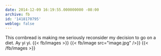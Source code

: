 ```yaml
---
date: 2014-12-09 16:19:55.000000000 -08:00
archive: fb
id: '1418170795'
weblog: false
---
```


This cornbread is making me seriously reconsider my decision to go on a diet. Ay yi yi.
{{< fb/images >}}
{{< fb/image src="image.jpg" />}}
{{< /fb/images >}}
